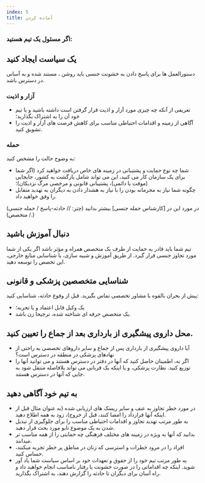 ```yaml
---
index: 5
title: آماده کردن
---
```

### اگر مسئول یک تیم هستید:

## یک سیاست ایجاد کنید

دستورالعمل ها برای پاسخ دادن به خشونت جنسی باید روشن ، مستند شده و به آسانی در دسترس باشد.

### آزار و اذیت

* تعریفی از آنکه چه چیزی مورد آزار و اذیت قرار گرفتن است داشته باشید و با تیم خود آن را به اشتراک بگذارید؛
* آگاهی از زمینه و اقدامات احتیاطی مناسب برای کاهش فرصت های آزار و اذیت را تشویق کنید.

### حمله

به وضوح حالت را مشخص کنید:

*   شما چه نوع حمایت و پشتیبانی در زمینه های خاص دریافت خواهید کرد (اگر شما برای یک سازمان کار می کنید، این می تواند شامل بازگشت به کشور، جابجایی (موقت یا دائمی)، پشتیبانی قانونی و مرخصی مرگ نزدیکان)؛
*  چگونه شما نیاز به محرمانه بودن را با نیاز به هشدار دادن به دیگران به تهدید متقابل را وفق خواهید داد.

(در مورد این در [کارشناس حمله جنسی] بیشتر بدانید (چتر: // حادثه-پاسخ / حمله جنسی / متخصص).)

## دنبال آموزش باشید

تیم شما باید قادر به حمایت از طرف یک متخصص همراه و مؤثر باشد اگر یکی از شما مورد تجاوز جنسی قرار گیرد. از طریق آموزش و شبیه سازی، یا شناسایی منابع خارجی، این تخصص را توسعه دهید.

## شناسایی متخصصین پزشکی و قانونی

پیش از بحران بالقوه با مشاور تخصصی تماس بگیرید. قبل از وقوع حادثه، شناسایی کنید:

*   یک وکیل قابل اعتماد و با تجربه؛
*   یک متخصص حرفه ای شناخته شده، ترجیحا زن باشد.

## محل داروی پیشگیری از بارداری بعد از جماع را تعیین کنید.

*   آیا داروی پیشگیری از بارداری پس از جماع و سایر داروهای تخصصی به راحتی از نهادهای پزشکی در منطقه در دسترس است؟
* اگر نه، اطمینان حاصل کنید که آنها در دفتر در دسترس هستند و می توانید آنها را توزیع کنید.
نظارت پزشکی، و یا اینکه یک قربانی می تواند بلافاصله منتقل شود به
جایی که آنها در دسترس هستند.

## به تیم خود آگاهی دهید

*   در مورد خطر تجاوز به عنف و سایر ریسک های ارزیابی شده (به عنوان مثال قبل از اینکه آنها قرارداد را امضا کنند، قبل از خروج)، زود به همه اطلاع دهید.
* به طور مرتب تهدید تجاوز و اقدامات احتیاطی مناسب را برای جلوگیری از تبدیل شدن به یک موضوع تابو مورد بحث قرار دهید.
* بدانید که آنها به ویژه در زمینه های مختلف فرهنگی چه حمایتی را از همه مناسب تر میدانند.
*  افراد را در مرود خطرات و استرسی که زنان در مناطق پر خطر تجربه میکنند، حساس کنید.
* به طور مرتب تیم خود را از حقوق و تعهدات خود بر اساس سیاست شما یاد آور شوید. اینکه چه اقداماتی را در صورت خشونت یا رفتار نامناسب انجام خواهید داد و راه آسان برای دیگران تا حادثه را گزارش دهند، به اشتراک بگذارید.